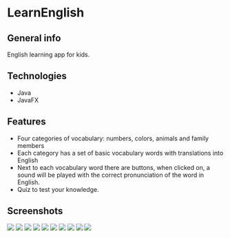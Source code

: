 # LearnEnglish

## General info
English learning app for kids. 

## Technologies
* Java
* JavaFX

## Features
* Four categories of vocabulary: numbers, colors, animals and family members
* Each category has a set of basic vocabulary words with translations into English
* Next to each vocabulary word there are buttons, when clicked on, a sound will be played with the correct pronunciation of the word in English.
* Quiz to test your knowledge.
  
## Screenshots


![](https://i.ibb.co/JvqZGhS/1.jpg)
![](https://i.ibb.co/drbkbqC/2.jpg)
![](https://i.ibb.co/Y3F97c2/10.jpg)
![](https://i.ibb.co/yB6cRtg/3.jpg)
![](https://i.ibb.co/fG2c1Cs/4.jpg)
![](https://i.ibb.co/F6QMR6v/5.jpg)
![](https://i.ibb.co/yYww7ST/6.jpg)
![](https://i.ibb.co/0KWPZFs/7.jpg)
![](hhttps://i.ibb.co/yRtp7hr/8.jpg)
![](https://i.ibb.co/vPTCQNv/9.jpg)
